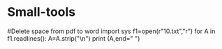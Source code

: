 # Small-tools
#Delete space from pdf to word 
import sys
f1=open(r"10.txt","r")
for A in f1.readlines():
    A=A.strip("\n")
    print (A,end=" ")
